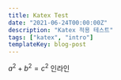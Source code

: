 ```yaml
---
title: Katex Test
date: "2021-06-24T00:00:00Z"
description: "Katex 적용 테스트"
tags: ["katex", "intro"]
templateKey: blog-post
---
```


$a^2 + b^2 = c^2$
인라인